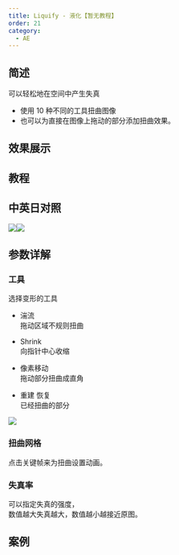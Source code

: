 ```yaml
---
title: Liquify - 液化【暂无教程】
order: 21
category:
  - AE
---
```


## 简述

可以轻松地在空间中产生失真

- 使用 10 种不同的工具扭曲图像
- 也可以为直接在图像上拖动的部分添加扭曲效果。

## 效果展示

## 教程

## 中英日对照

![](https://mir.yuelili.com/wp-content/uploads/user/AE/effects/AE-Effects-Distort-Liquify.png)![](https://mir.yuelili.com/wp-content/uploads/user/AE/effects/AE-Effects-Distort-Liquify_cn.png)

## 参数详解

### 工具

选择变形的工具

- 湍流  
  拖动区域不规则扭曲

- Shrink  
  向指针中心收缩

- 像素移动  
  拖动部分扭曲成直角

- 重建 恢复  
  已经扭曲的部分

![](https://cdn.yuelili.com/20211224181556.png)

### 扭曲网格

点击关键帧来为扭曲设置动画。

### 失真率

可以指定失真的强度，  
数值越大失真越大，数值越小越接近原图。

## 案例
